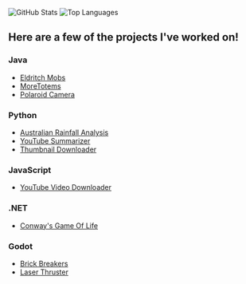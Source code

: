 
<!--
**HyperPigeon/HyperPigeon** is a ✨ _special_ ✨ repository because its `README.md` (this file) appears on your GitHub profile.

Here are some ideas to get you started:

- 🔭 I’m currently working on ...
- 🌱 I’m currently learning ...
- 👯 I’m looking to collaborate on ...
- 🤔 I’m looking for help with ...
- 💬 Ask me about ...
- 📫 How to reach me: ...
- 😄 Pronouns: ...
- ⚡ Fun fact: ...
-->

![GitHub Stats](https://github-readme-stats.vercel.app/api?username=HyperPigeon&theme=radical&show_icons=true)
![Top Languages](https://github-readme-stats.vercel.app/api/top-langs/?username=HyperPigeon&theme=radical&show_icons=true)

## Here are a few of the projects I've worked on!

### Java
- [Eldritch Mobs](https://github.com/HyperPigeon/Eldritch-Mobs)
- [MoreTotems](https://github.com/HyperPigeon/MoreTotems)
- [Polaroid Camera](https://github.com/HyperPigeon/PolaroidCamera) 

### Python
- [Australian Rainfall Analysis](https://github.com/HyperPigeon/AustralianRainfallAnalysis)
- [YouTube Summarizer](https://github.com/HyperPigeon/YouTubeVideoSummarizer)
- [Thumbnail Downloader](https://github.com/HyperPigeon/ThumbnailDownloader)

### JavaScript
- [YouTube Video Downloader](https://github.com/HyperPigeon/YoutubeVideoDownloader)

### .NET
- [Conway's Game Of Life](https://github.com/HyperPigeon/GameOfLife)

### Godot
- [Brick Breakers](https://github.com/HyperPigeon/Brick-Breakers)
- [Laser Thruster](https://github.com/HyperPigeon/LaserThruster)
